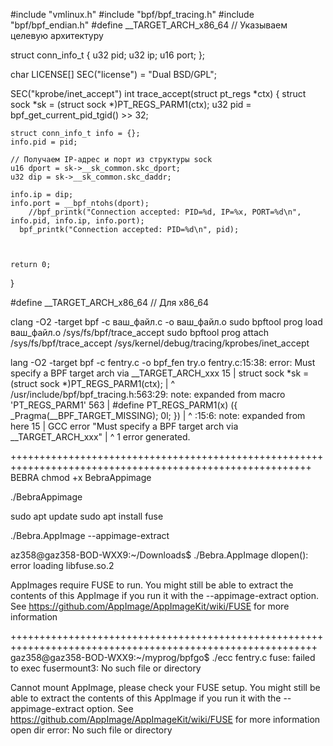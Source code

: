 #include "vmlinux.h"
#include "bpf/bpf_tracing.h"
#include  "bpf/bpf_endian.h"
#define __TARGET_ARCH_x86_64  // Указываем целевую архитектуру


struct conn_info_t {
    u32 pid;
    u32 ip;
    u16 port;
};

char LICENSE[] SEC("license") = "Dual BSD/GPL";

SEC("kprobe/inet_accept")
int trace_accept(struct pt_regs *ctx) {
    struct sock *sk = (struct sock *)PT_REGS_PARM1(ctx);
    u32 pid = bpf_get_current_pid_tgid() >> 32;

    struct conn_info_t info = {};
    info.pid = pid;
    
    // Получаем IP-адрес и порт из структуры sock
    u16 dport = sk->__sk_common.skc_dport;
    u32 dip = sk->__sk_common.skc_daddr;
    
    info.ip = dip;
    info.port = __bpf_ntohs(dport);
        //bpf_printk("Connection accepted: PID=%d, IP=%x, PORT=%d\n", info.pid, info.ip, info.port);
      bpf_printk("Connection accepted: PID=%d\n", pid);



    return 0;
}


#define __TARGET_ARCH_x86_64 // Для x86_64

clang -O2 -target bpf -c ваш_файл.c -o ваш_файл.o
sudo bpftool prog load ваш_файл.o /sys/fs/bpf/trace_accept
sudo bpftool prog attach /sys/fs/bpf/trace_accept /sys/kernel/debug/tracing/kprobes/inet_accept

lang -O2 -target bpf -c fentry.c -o bpf_fen
try.o
fentry.c:15:38: error: Must specify a BPF target arch via __TARGET_ARCH_xxx
   15 |     struct sock *sk = (struct sock *)PT_REGS_PARM1(ctx);
      |                                      ^
/usr/include/bpf/bpf_tracing.h:563:29: note: expanded from macro 'PT_REGS_PARM1'
  563 | #define PT_REGS_PARM1(x) ({ _Pragma(__BPF_TARGET_MISSING); 0l; })
      |                             ^
<scratch space>:15:6: note: expanded from here
   15 |  GCC error "Must specify a BPF target arch via __TARGET_ARCH_xxx"
      |      ^
1 error generated.


++++++++++++++++++++++++++++++++++++++++++++++++++++++++++++++++++++++++++++++++++++++++++++++++++++++++++
BEBRA
chmod +x BebraAppimage

./BebraAppimage

sudo apt update
sudo apt install fuse

./Bebra.AppImage --appimage-extract



az358@gaz358-BOD-WXX9:~/Downloads$ ./Bebra.AppImage 
dlopen(): error loading libfuse.so.2

AppImages require FUSE to run. 
You might still be able to extract the contents of this AppImage 
if you run it with the --appimage-extract option. 
See https://github.com/AppImage/AppImageKit/wiki/FUSE 
for more information

+++++++++++++++++++++++++++++++++++++++++++++++++++++++++++++++++++++++++++++++++++++++++++++++++++++++++++
  gaz358@gaz358-BOD-WXX9:~/myprog/bpfgo$ ./ecc fentry.c
fuse: failed to exec fusermount3: No such file or directory

Cannot mount AppImage, please check your FUSE setup.
You might still be able to extract the contents of this AppImage 
if you run it with the --appimage-extract option. 
See https://github.com/AppImage/AppImageKit/wiki/FUSE 
for more information
open dir error: No such file or directory
